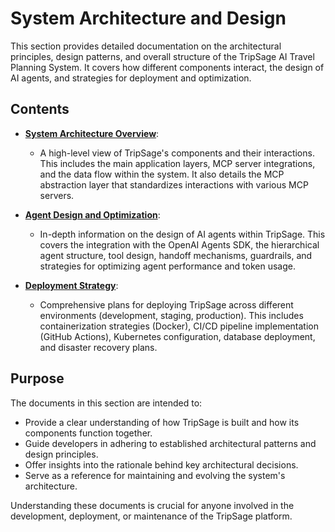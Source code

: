 # System Architecture and Design

This section provides detailed documentation on the architectural principles, design patterns, and overall structure of the TripSage AI Travel Planning System. It covers how different components interact, the design of AI agents, and strategies for deployment and optimization.

## Contents

- **[System Architecture Overview](./SYSTEM_ARCHITECTURE_OVERVIEW.md)**:

  - A high-level view of TripSage's components and their interactions. This includes the main application layers, MCP server integrations, and the data flow within the system. It also details the MCP abstraction layer that standardizes interactions with various MCP servers.

- **[Agent Design and Optimization](./AGENT_DESIGN_AND_OPTIMIZATION.md)**:

  - In-depth information on the design of AI agents within TripSage. This covers the integration with the OpenAI Agents SDK, the hierarchical agent structure, tool design, handoff mechanisms, guardrails, and strategies for optimizing agent performance and token usage.

- **[Deployment Strategy](./DEPLOYMENT_STRATEGY.md)**:
  - Comprehensive plans for deploying TripSage across different environments (development, staging, production). This includes containerization strategies (Docker), CI/CD pipeline implementation (GitHub Actions), Kubernetes configuration, database deployment, and disaster recovery plans.

## Purpose

The documents in this section are intended to:

- Provide a clear understanding of how TripSage is built and how its components function together.
- Guide developers in adhering to established architectural patterns and design principles.
- Offer insights into the rationale behind key architectural decisions.
- Serve as a reference for maintaining and evolving the system's architecture.

Understanding these documents is crucial for anyone involved in the development, deployment, or maintenance of the TripSage platform.
